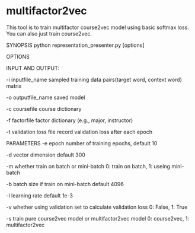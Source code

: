 # multifactor2vec
This tool is to train multifactor course2vec model using basic softmax loss. You can also just train course2vec.

SYNOPSIS
	python representation_presenter.py [options]
  
OPTIONS

INPUT AND OUTPUT:

  -i inputfile_name
  sampled training data pairs(target word, context word) matrix
      
  -o outputfile_name
      saved model
      
  -c coursefile
      course dictionary
  
  -f factorfile
      factor dictionary (e.g., major, instructor)
      
  -t validation loss file
      record validation loss after each epoch
      
PARAMETERS
  -e epoch
      number of training epochs, default 10
  
  -d vector dimension
      default 300
   
  -m whether train on batch or mini-batch
      0: train on batch, 1: useing mini-batch
  
  -b batch size if train on mini-batch
      default 4096
   
  -l learning rate
      default 1e-3
   
  -v whether using validation set to calculate validation loss
      0: False, 1: True
    
  -s train pure course2vec model or multifactor2vec model
      0: course2vec, 1: multifactor2vec
    
